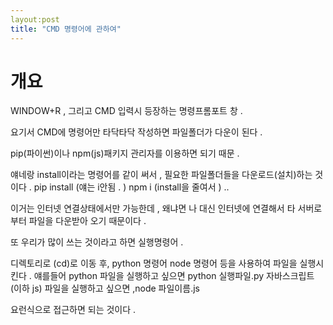 ```yaml
---
layout:post
title: "CMD 명령어에 관하여"
---
```

# 개요

WINDOW+R , 그리고 CMD 입력시 등장하는 명령프롬포트 창 . 

요기서  CMD에 명령어만 타닥타닥 작성하면 
파일폴더가 다운이 된다 . 

pip(파이썬)이나 npm(js)패키지 관리자를 이용하면 되기 때문 . 

얘네랑 install이라는 명령어를 같이 써서 , 필요한 파일폴더들을 다운로드(설치)하는 것이다 . 
pip install (얘는 i안됨 . )
npm i (install을 줄여서 ) .. 

이거는 인터넷 연결상태에서만 가능한데 , 왜냐면 나 대신 인터넷에 연결해서 타 서버로부터 파일을 다운받아 오기 때문이다 .

또 우리가 많이 쓰는 것이라고 하면 실행명령어 .

디렉토리로 (cd)로 이동 후, python 명령어 node 명령어 등을 사용하여 파일을 실행시킨다 .
얘를들어 python 파일을 실행하고 싶으면 python 실행파일.py
자바스크립트(이하 js) 파일을 실행하고 싶으면 ,node 파일이름.js 

요런식으로 접근하면 되는 것이다 . 
